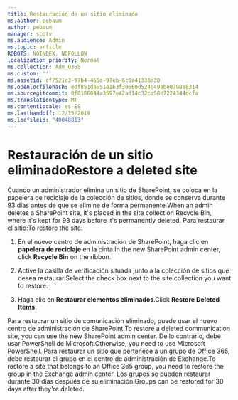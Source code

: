 ```yaml
---
title: Restauración de un sitio eliminado
ms.author: pebaum
author: pebaum
manager: scotv
ms.audience: Admin
ms.topic: article
ROBOTS: NOINDEX, NOFOLLOW
localization_priority: Normal
ms.collection: Adm_O365
ms.custom: ''
ms.assetid: cf7521c3-97b4-465a-97eb-6c0a41338a30
ms.openlocfilehash: edf851da951e163f30660d524049abe0798a8314
ms.sourcegitcommit: 0f0186044a3597e42ad14c32ca58e7224344dcfa
ms.translationtype: MT
ms.contentlocale: es-ES
ms.lasthandoff: 12/15/2019
ms.locfileid: "40048813"
---
```

# <a name="restore-a-deleted-site"></a><span data-ttu-id="b0e66-102">Restauración de un sitio eliminado</span><span class="sxs-lookup"><span data-stu-id="b0e66-102">Restore a deleted site</span></span>

<span data-ttu-id="b0e66-103">Cuando un administrador elimina un sitio de SharePoint, se coloca en la papelera de reciclaje de la colección de sitios, donde se conserva durante 93 días antes de que se elimine de forma permanente.</span><span class="sxs-lookup"><span data-stu-id="b0e66-103">When an admin deletes a SharePoint site, it's placed in the site collection Recycle Bin, where it's kept for 93 days before it's permanently deleted.</span></span> <span data-ttu-id="b0e66-104">Para restaurar el sitio:</span><span class="sxs-lookup"><span data-stu-id="b0e66-104">To restore the site:</span></span>
  
1. <span data-ttu-id="b0e66-105">En el nuevo centro de administración de SharePoint, haga clic en **papelera de reciclaje** en la cinta.</span><span class="sxs-lookup"><span data-stu-id="b0e66-105">In the new SharePoint admin center, click **Recycle Bin** on the ribbon.</span></span> 
    
2. <span data-ttu-id="b0e66-106">Active la casilla de verificación situada junto a la colección de sitios que desea restaurar.</span><span class="sxs-lookup"><span data-stu-id="b0e66-106">Select the check box next to the site collection you want to restore.</span></span>
    
3. <span data-ttu-id="b0e66-107">Haga clic en **Restaurar elementos eliminados**.</span><span class="sxs-lookup"><span data-stu-id="b0e66-107">Click **Restore Deleted Items**.</span></span>
    
<span data-ttu-id="b0e66-108">Para restaurar un sitio de comunicación eliminado, puede usar el nuevo centro de administración de SharePoint.</span><span class="sxs-lookup"><span data-stu-id="b0e66-108">To restore a deleted communication site, you can use the new SharePoint admin center.</span></span> <span data-ttu-id="b0e66-109">De lo contrario, debe usar PowerShell de Microsoft.</span><span class="sxs-lookup"><span data-stu-id="b0e66-109">Otherwise, you need to use Microsoft PowerShell.</span></span> <span data-ttu-id="b0e66-110">Para restaurar un sitio que pertenece a un grupo de Office 365, debe restaurar el grupo en el centro de administración de Exchange.</span><span class="sxs-lookup"><span data-stu-id="b0e66-110">To restore a site that belongs to an Office 365 group, you need to restore the group in the Exchange admin center.</span></span> <span data-ttu-id="b0e66-111">Los grupos se pueden restaurar durante 30 días después de su eliminación.</span><span class="sxs-lookup"><span data-stu-id="b0e66-111">Groups can be restored for 30 days after they're deleted.</span></span>
  

